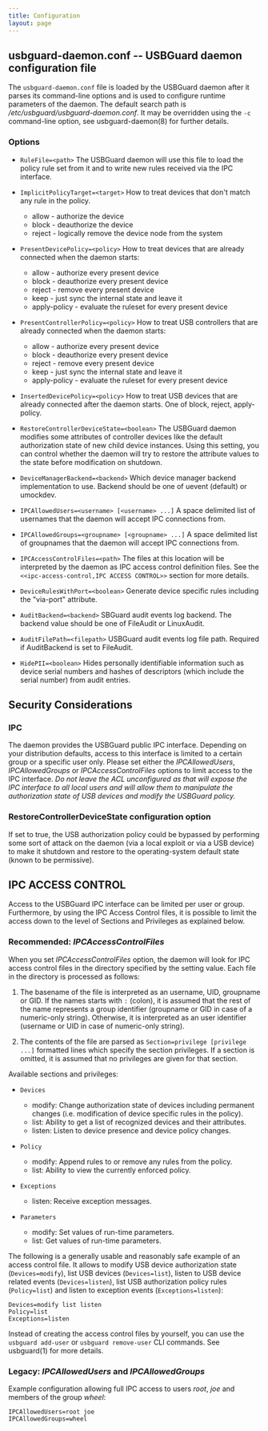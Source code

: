 ```yaml
---
title: Configuration
layout: page
---
```


## usbguard-daemon.conf -- USBGuard daemon configuration file

The `usbguard-daemon.conf` file is loaded by the USBGuard daemon after it parses its command-line options and is used to configure runtime parameters of the daemon. The default search path is _/etc/usbguard/usbguard-daemon.conf_. It may be overridden using the `-c` command-line option, see usbguard-daemon(8) for further details.

### Options

 * `RuleFile=<path>`
   The USBGuard daemon will use this file to load the policy rule set from it and to write new rules received via the IPC interface.

 * `ImplicitPolicyTarget=<target>`
   How to treat devices that don't match any rule in the policy.
    * allow - authorize the device
    * block - deauthorize the device
    * reject - logically remove the device node from the system

 * `PresentDevicePolicy=<policy>`
   How to treat devices that are already connected when the daemon starts:
    * allow - authorize every present device
    * block - deauthorize every present device
    * reject - remove every present device
    * keep - just sync the internal state and leave it
    * apply-policy - evaluate the ruleset for every present device

 * `PresentControllerPolicy=<policy>`
   How to treat USB controllers that are already connected when the daemon starts:
    * allow - authorize every present device
    * block - deauthorize every present device
    * reject - remove every present device
    * keep - just sync the internal state and leave it
    * apply-policy - evaluate the ruleset for every present device

 * `InsertedDevicePolicy=<policy>`
   How to treat USB devices that are already connected after the daemon starts. One of block, reject, apply-policy.

 * `RestoreControllerDeviceState=<boolean>`
   The USBGuard daemon modifies some attributes of controller devices like the default authorization state of new child device instances. Using this setting, you can control whether the daemon will try to restore the attribute values to the state before modification on shutdown.

 * `DeviceManagerBackend=<backend>`
   Which device manager backend implementation to use.
   Backend should be one of uevent (default) or umockdev.

 * `IPCAllowedUsers=<username> [<username> ...]`
   A space delimited list of usernames that the daemon will accept IPC connections from.

 * `IPCAllowedGroups=<groupname> [<groupname> ...]`
   A space delimited list of groupnames that the daemon will accept IPC connections from.

 * `IPCAccessControlFiles=<path>`
   The files at this location will be interpreted by the daemon as IPC access control definition files. See the `<<ipc-access-control,IPC ACCESS CONTROL>>` section for more details.

 * `DeviceRulesWithPort=<boolean>`
   Generate device specific rules including the "via-port" attribute.

 * `AuditBackend=<backend>`
   SBGuard audit events log backend. The backend value should be one of FileAudit or LinuxAudit.

 * `AuditFilePath=<filepath>`
   USBGuard audit events log file path. Required if AuditBackend is set to FileAudit.

 * `HidePII=<boolean>`
     Hides personally identifiable information such as device serial numbers and
     hashes of descriptors (which include the serial number) from audit entries.

## Security Considerations

### IPC

The daemon provides the USBGuard public IPC interface. Depending on your distribution defaults, access to this interface is limited to a certain group or a specific user only. Please set either the _IPCAllowedUsers_, _IPCAllowedGroups_ or _IPCAccessControlFiles_ options to limit access to the IPC interface. *Do not leave the ACL unconfigured as that will expose the IPC interface to all local users and will allow them to manipulate the authorization state of USB devices and modify the USBGuard policy.*

### RestoreControllerDeviceState configuration option

If set to true, the USB authorization policy could be bypassed by performing some sort of attack on the daemon (via a local exploit or via a USB device) to make it shutdown and restore to the operating-system default state (known to be permissive).

## IPC ACCESS CONTROL

Access to the USBGuard IPC interface can be limited per user or group. Furthermore, by using the IPC Access Control files, it is possible to limit the access down to the level of Sections and Privileges as explained below.

### Recommended: _IPCAccessControlFiles_

When you set _IPCAccessControlFiles_ option, the daemon will look for IPC access control files in the directory specified by the setting value. Each file in the directory is processed as follows:

 1. The basename of the file is interpreted as an username, UID, groupname or GID. If the names starts with `:` (colon), it is assumed that the rest of the name represents a group identifier (groupname or GID in case of a numeric-only string). Otherwise, it is interpreted as an user identifier (username or UID in case of numeric-only string).

 2. The contents of the file are parsed as `Section=privilege [privilege ...]` formatted lines which specify the section privileges. If a section is omitted, it is assumed that no privileges are given for that section.

Available sections and privileges:

 * `Devices`
   * modify: Change authorization state of devices including permanent changes (i.e. modification of device specific rules in the policy).
   * list: Ability to get a list of recognized devices and their attributes.
   * listen: Listen to device presence and device policy changes.

 * `Policy`
   * modify: Append rules to or remove any rules from the policy.
   * list: Ability to view the currently enforced policy.

 * `Exceptions`
   * listen: Receive exception messages.

 * `Parameters`
   * modify: Set values of run-time parameters.
   * list: Get values of run-time parameters.

The following is a generally usable and reasonably safe example of an access control file. It allows to modify USB device authorization state (`Devices=modify`), list USB devices (`Devices=list`), listen to USB device related events (`Devices=listen`), list USB authorization policy rules (`Policy=list`) and listen to exception events (`Exceptions=listen`):

    Devices=modify list listen
    Policy=list
    Exceptions=listen

Instead of creating the access control files by yourself, you can use the `usbguard add-user` or `usbguard remove-user` CLI commands. See usbguard(1) for more details.

### Legacy: _IPCAllowedUsers_ and _IPCAllowedGroups_

Example configuration allowing full IPC access to users _root_, _joe_ and members of the group _wheel_:

    IPCAllowedUsers=root joe
    IPCAllowedGroups=wheel
